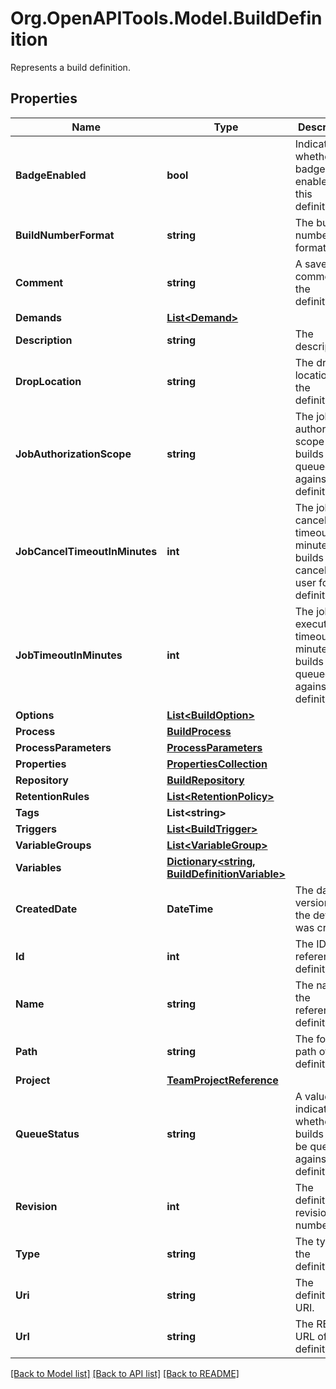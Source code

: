 # Org.OpenAPITools.Model.BuildDefinition
Represents a build definition.

## Properties

Name | Type | Description | Notes
------------ | ------------- | ------------- | -------------
**BadgeEnabled** | **bool** | Indicates whether badges are enabled for this definition. | [optional] 
**BuildNumberFormat** | **string** | The build number format. | [optional] 
**Comment** | **string** | A save-time comment for the definition. | [optional] 
**Demands** | [**List&lt;Demand&gt;**](Demand.md) |  | [optional] 
**Description** | **string** | The description. | [optional] 
**DropLocation** | **string** | The drop location for the definition. | [optional] 
**JobAuthorizationScope** | **string** | The job authorization scope for builds queued against this definition. | [optional] 
**JobCancelTimeoutInMinutes** | **int** | The job cancel timeout (in minutes) for builds cancelled by user for this definition. | [optional] 
**JobTimeoutInMinutes** | **int** | The job execution timeout (in minutes) for builds queued against this definition. | [optional] 
**Options** | [**List&lt;BuildOption&gt;**](BuildOption.md) |  | [optional] 
**Process** | [**BuildProcess**](BuildProcess.md) |  | [optional] 
**ProcessParameters** | [**ProcessParameters**](ProcessParameters.md) |  | [optional] 
**Properties** | [**PropertiesCollection**](PropertiesCollection.md) |  | [optional] 
**Repository** | [**BuildRepository**](BuildRepository.md) |  | [optional] 
**RetentionRules** | [**List&lt;RetentionPolicy&gt;**](RetentionPolicy.md) |  | [optional] 
**Tags** | **List&lt;string&gt;** |  | [optional] 
**Triggers** | [**List&lt;BuildTrigger&gt;**](BuildTrigger.md) |  | [optional] 
**VariableGroups** | [**List&lt;VariableGroup&gt;**](VariableGroup.md) |  | [optional] 
**Variables** | [**Dictionary&lt;string, BuildDefinitionVariable&gt;**](BuildDefinitionVariable.md) |  | [optional] 
**CreatedDate** | **DateTime** | The date this version of the definition was created. | [optional] 
**Id** | **int** | The ID of the referenced definition. | [optional] 
**Name** | **string** | The name of the referenced definition. | [optional] 
**Path** | **string** | The folder path of the definition. | [optional] 
**Project** | [**TeamProjectReference**](TeamProjectReference.md) |  | [optional] 
**QueueStatus** | **string** | A value that indicates whether builds can be queued against this definition. | [optional] 
**Revision** | **int** | The definition revision number. | [optional] 
**Type** | **string** | The type of the definition. | [optional] 
**Uri** | **string** | The definition&#39;s URI. | [optional] 
**Url** | **string** | The REST URL of the definition. | [optional] 

[[Back to Model list]](../README.md#documentation-for-models) [[Back to API list]](../README.md#documentation-for-api-endpoints) [[Back to README]](../README.md)

